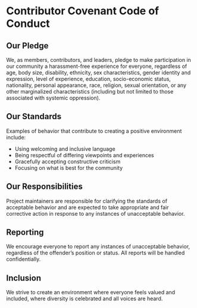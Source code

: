 # Contributor Covenant Code of Conduct

## Our Pledge
We, as members, contributors, and leaders, pledge to make participation in our community a harassment-free experience for everyone, regardless of age, body size, disability, ethnicity, sex characteristics, gender identity and expression, level of experience, education, socio-economic status, nationality, personal appearance, race, religion, sexual orientation, or any other marginalized characteristics (including but not limited to those associated with systemic oppression).

## Our Standards
Examples of behavior that contribute to creating a positive environment include:

- Using welcoming and inclusive language
- Being respectful of differing viewpoints and experiences
- Gracefully accepting constructive criticism
- Focusing on what is best for the community

## Our Responsibilities
Project maintainers are responsible for clarifying the standards of acceptable behavior and are expected to take appropriate and fair corrective action in response to any instances of unacceptable behavior.

## Reporting
We encourage everyone to report any instances of unacceptable behavior, regardless of the offender’s position or status. All reports will be handled confidentially.

## Inclusion
We strive to create an environment where everyone feels valued and included, where diversity is celebrated and all voices are heard.